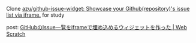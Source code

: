 Clone [azu/github-issue-widget: Showcase your Github(repository)'s issue list via iframe.](https://github.com/azu/github-issue-widget) for study

post: [GitHubのIssue一覧をiframeで埋め込めるウィジェットを作った | Web Scratch](https://efcl.info/2014/08/31/github-issue-widget/)
